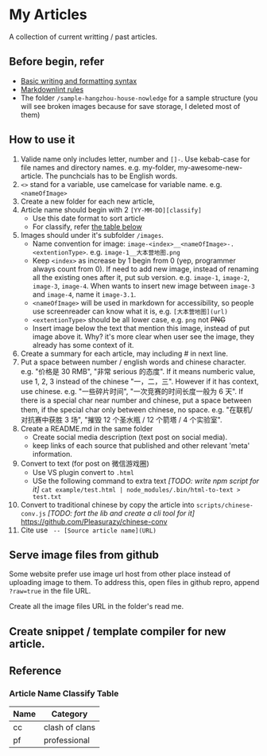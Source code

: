 # My Articles

A collection of current writting / past articles.

## Before begin, refer

- [Basic writing and formatting syntax](https://help.github.com/articles/basic-writing-and-formatting-syntax/)
- [Markdownlint rules](https://github.com/DavidAnson/markdownlint/blob/master/doc/Rules.md)
- The folder `/sample-hangzhou-house-nowledge` for a sample structure (you will see broken images because for save storage, I deleted most of them)

## How to use it

1. Valide name only includes letter, number and `[]-`. Use kebab-case for file names and directory names. e.g. my-folder, my-awesome-new-article. The punchcials has to be English words.
2. `<>` stand for a variable, use camelcase for variable name. e.g. `<nameOfImage>`
3. Create a new folder for each new article,
4. Article name should begin with 2 `[YY-MM-DD][classify]`
    - Use this date format to sort article
    - For classify, refer [the table below](#article-name-classify-table)
5. Images should under it's subfolder `/images`.
    - Name convention for image: `image-<index>__<nameOfImage>-.<extentionType>`. e.g. `image-1__大本营地图.png`
    - Keep `<index>` as increase by 1 begin from 0 (yep, programmer always count from 0). If need to add new image, instead of renaming all the existing ones after it, put sub version. e.g. `image-1`, `image-2`, `image-3`, `image-4`. When wants to insert new image between `image-3` and `image-4`, name it `image-3.1`.
    - `<nameOfImage>` will be used in markdown for accessibility, so people use screenreader can know what it is, e.g. `[大本营地图](url)`
    - `<extentionType>` should be all lower case, e.g. `png` not ~~PNG~~
    - Insert image below the text that mention this image, instead of put image above it. Why? it's more clear when user see the image, they already has some context of it.
6. Create a summary for each article, may including # in next line.
7. Put a space between number / english words and chinese character. e.g. "价格是 30 RMB", "非常 serious 的态度". If it means numberic value, use 1, 2, 3 instead of the chinese "一，二，三". However if it has context, use chinese. e.g. "一些碎片时间", "一次竞赛的时间长度一般为 6 天". If there is a special char near number and chinese, put a space between them, if the special char only between chinese, no space. e.g. "在联机/对抗赛中获胜 3 场", "摧毁 12 个圣水瓶 / 12 个箭塔 / 4 个实验室".
8. Create a README.md in the same folder
    - Create social media description (text post on social media).
    - keep links of each source that published and other relevant 'meta' information.
9. Convert to text (for post on 微信游戏圈)
    - Use VS plugin convert to `.html`
    - USe the following command to extra text _[TODO: write npm script for it]_ `cat example/test.html | node_modules/.bin/html-to-text > test.txt`
10. Convert to traditional chinese by copy the article into `scripts/chinese-conv.js` _[TODO: fort the lib and create a cli tool for it]_ https://github.com/Pleasurazy/chinese-conv
11. Cite use ` -- [Source article name](URL)`

## Serve image files from github

<!-- TODO -->
Some website prefer use image url host from other place instead of uploading image to them. To address this, open files in github repro, append `?raw=true` in the file URL.

<!-- TODO -->
Create all the image files URL in the folder's read me.

## Create snippet / template compiler for new article.

## Reference

### Article Name Classify Table

Name | Category
------------ | -------------
cc | clash of clans
pf | professional
